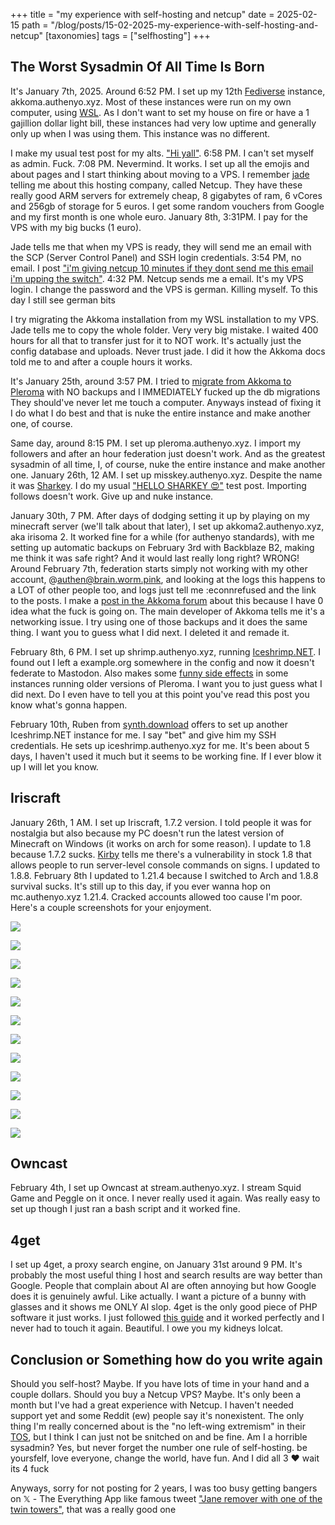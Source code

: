 +++
title = "my experience with self-hosting and netcup"
date = 2025-02-15
path = "/blog/posts/15-02-2025-my-experience-with-self-hosting-and-netcup"
[taxonomies]
tags = ["selfhosting"]
+++

## The Worst Sysadmin Of All Time Is Born

It's January 7th, 2025. Around 6:52 PM. I set up my 12th [Fediverse](https://en.wikipedia.org/wiki/Fediverse) instance, akkoma.authenyo.xyz. Most of these instances were run on my own computer, using [WSL](https://en.wikipedia.org/wiki/Windows_Subsystem_for_Linux). As I don't want to set my house on fire or have a 1 gajillion dollar light bill, these instances had very low uptime and generally only up when I was using them. This instance was no different.

I make my usual test post for my alts. ["Hi yall"](https://brain.worm.pink/notice/ApqsRI2iZMQkTApO2y). 6:58 PM. I can't set myself as admin. Fuck. 7:08 PM. Nevermind. It works. I set up all the emojis and about pages and I start thinking about moving to a VPS. I remember [jade](https://social.karebu.gay/@karebu) telling me about this hosting company, called Netcup. They have these really good ARM servers for extremely cheap, 8 gigabytes of ram, 6 vCores and 256gb of storage for 5 euros. I get some random vouchers from Google and my first month is one whole euro. January 8th, 3:31PM. I pay for the VPS with my big bucks (1 euro).

Jade tells me that when my VPS is ready, they will send me an email with the SCP (Server Control Panel) and SSH login credentials. 3:54 PM, no email. I post ["i'm giving netcup 10 minutes if they dont send me this email i'm upping the switch"](https://pl.noob.quest/notice/ApsgqVG1T1Dh0FJTnM). 4:32 PM. Netcup sends me a email. It's my VPS login. I change the password and the VPS is german. Killing myself. To this day I still see german bits

I try migrating the Akkoma installation from my WSL installation to my VPS. Jade tells me to copy the whole folder. Very very big mistake. I waited 400 hours for all that to transfer just for it to NOT work. It's actually just the config database and uploads. Never trust jade. I did it how the Akkoma docs told me to and after a couple hours it works.

It's January 25th, around 3:57 PM. I tried to [migrate from Akkoma to Pleroma](https://docs.akkoma.dev/stable/installation/migrating_to_akkoma/#migrating-back-to-pleroma) with NO backups and I IMMEDIATELY fucked up the db migrations They should've never let me touch a computer. Anyways instead of fixing it I do what I do best and that is nuke the entire instance and make another one, of course.

Same day, around 8:15 PM. I set up pleroma.authenyo.xyz. I import my followers and after an hour federation just doesn't work. And as the greatest sysadmin of all time, I, of course, nuke the entire instance and make another one. January 26th, 12 AM. I set up misskey.authenyo.xyz. Despite the name it was [Sharkey](https://activitypub.software/TransFem-org/Sharkey). I do my usual ["HELLO SHARKEY 😍"](https://brain.worm.pink/notice/AqSdMRX2uGjLhw9TaS) test post. Importing follows doesn't work. Give up and nuke instance.

January 30th, 7 PM. After days of dodging setting it up by playing on my minecraft server (we'll talk about that later), I set up akkoma2.authenyo.xyz, aka irisoma 2. It worked fine for a while (for authenyo standards), with me setting up automatic backups on February 3rd with Backblaze B2, making me think it was safe right? And it would last really long right? WRONG! Around February 7th, federation starts simply not working with my other account, @authen@brain.worm.pink, and looking at the logs this happens to a LOT of other people too, and logs just tell me :econnrefused and the link to the posts. I make a [post in the Akkoma forum](https://meta.akkoma.dev/t/instance-econnrefuseding-random-stuff/823) about this because I have 0 idea what the fuck is going on. The main developer of Akkoma tells me it's a networking issue. I try using one of those backups and it does the same thing. I want you to guess what I did next. I deleted it and remade it.

February 8th, 6 PM. I set up shrimp.authenyo.xyz, running [Iceshrimp.NET](https://iceshrimp.dev/iceshrimp/iceshrimp.net). I found out I left a example.org somewhere in the config and now it doesn't federate to Mastodon. Also makes some [funny side effects](https://media.worm.pink/media/a2dc21d239eb34689514d7b80a89caca9a783dd7a601a12f174b1350c9df46e4.png) in some instances running older versions of Pleroma. I want you to just guess what I did next. Do I even have to tell you at this point you've read this post you know what's gonna happen.

February 10th, Ruben from [synth.download](https://synth.download) offers to set up another Iceshrimp.NET instance for me. I say "bet" and give him my SSH credentials. He sets up iceshrimp.authenyo.xyz for me. It's been about 5 days, I haven't used it much but it seems to be working fine. If I ever blow it up I will let you know.

## Iriscraft

January 26th, 1 AM. I set up Iriscraft, 1.7.2 version. I told people it was for nostalgia but also because my PC doesn't run the latest version of Minecraft on Windows (it works on arch for some reason). I update to 1.8 because 1.7.2 sucks. [Kirby](https://nyanide.com) tells me there's a vulnerability in stock 1.8 that allows people to run server-level console commands on signs. I updated to 1.8.8. February 8th I updated to 1.21.4 because I switched to Arch and 1.8.8 survival sucks. It's still up to this day, if you ever wanna hop on mc.authenyo.xyz 1.21.4. Cracked accounts allowed too cause I'm poor. Here's a couple screenshots for your enjoyment.

![](/images/Screenshot_20250215_145207.png)

![](/images/Screenshot_20250215_145228.png)

![](/images/Screenshot_20250215_145313.png)

![](/images/Screenshot_20250215_145339.png)

![](/images/Screenshot_20250215_145349.png)

![](/images/Screenshot_20250215_145419.png)

![](/images/Screenshot_20250215_145501.png)

![](/images/Screenshot_20250215_145510.png)

![](/images/Screenshot_20250215_145524.png)

![](/images/Screenshot_20250215_145534.png)

![](/images/Screenshot_20250215_145609.png)

![](/images/Screenshot_20250215_150614.png)

## Owncast

February 4th, I set up Owncast at stream.authenyo.xyz. I stream Squid Game and Peggle on it once. I never really used it again. Was really easy to set up though I just ran a bash script and it worked fine.

## 4get

I set up 4get, a proxy search engine, on January 31st around 9 PM. It's probably the most useful thing I host and search results are way better than Google. People that complain about AI are often annoying but how Google does it is genuinely awful. Like actually. I want a picture of a bunny with glasses and it shows me ONLY AI slop. 4get is the only good piece of PHP software it just works. I just followed [this guide](https://git.lolcat.ca/lolcat/4get/src/branch/master/docs/caddy.md) and it worked perfectly and I never had to touch it again. Beautiful. I owe you my kidneys lolcat.

## Conclusion or Something how do you write again

Should you self-host? Maybe. If you have lots of time in your hand and a couple dollars. Should you buy a Netcup VPS? Maybe. It's only been a month but I've had a great experience with Netcup. I haven't needed support yet and some Reddit (ew) people say it's nonexistent. The only thing I'm really concerned about is the "no left-wing extremism" in their [TOS](https://www.netcup.com/en/terms-and-conditions), but I think I can just not be snitched on and be fine. Am I a horrible sysadmin? Yes, but never forget the number one rule of self-hosting. be yoursfelf, love everyone, change the world, have fun. And I did all 3 ❤️ wait its 4 fuck

Anyways, sorry for not posting for 2 years, I was too busy getting bangers on 𝕏 - The Everything App like famous tweet ["Jane remover with one of the twin towers"](https://x.com/authenyo/status/1834789129097199894), that was a really good one
